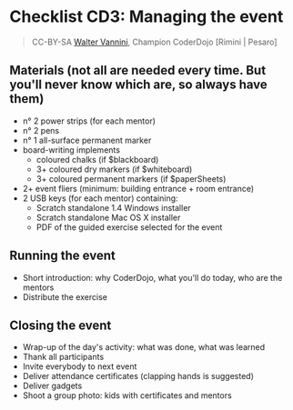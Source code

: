 # Checklist CD3: Managing the event
> CC-BY-SA [Walter Vannini](mailto:ipse@waltervannini.it), Champion CoderDojo [Rimini | Pesaro]

## Materials (not all are needed every time. But you'll never know which are, so always have them)
* n° 2 power strips (for each mentor)
* n° 2 pens
* n° 1 all-surface permanent marker
* board-writing implements
   * coloured chalks (if $blackboard)
   * 3+ coloured dry markers (if $whiteboard)
   * 3+ coloured permanent markers (if $paperSheets)
* 2+ event fliers (minimum: building entrance + room entrance)
* 2 USB keys (for each mentor) containing:
  * Scratch standalone 1.4 Windows installer
  * Scratch standalone Mac OS X installer
  * PDF of the guided exercise selected for the event

## Running the event
* Short introduction: why CoderDojo, what you'll do today, who are the mentors
* Distribute the exercise

## Closing the event
* Wrap-up of the day's activity: what was done, what was learned
* Thank all participants
* Invite everybody to next event
* Deliver attendance certificates (clapping hands is suggested)
* Deliver gadgets
* Shoot a group photo: kids with certificates and mentors
